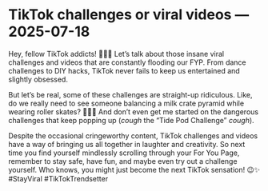 # TikTok challenges or viral videos — 2025-07-18

Hey, fellow TikTok addicts! 📱💃🏽 Let’s talk about those insane viral challenges and videos that are constantly flooding our FYP. From dance challenges to DIY hacks, TikTok never fails to keep us entertained and slightly obsessed.

But let’s be real, some of these challenges are straight-up ridiculous. Like, do we really need to see someone balancing a milk crate pyramid while wearing roller skates? 🤷🏽‍♀️ And don’t even get me started on the dangerous challenges that keep popping up (*cough* the “Tide Pod Challenge” *cough*).

Despite the occasional cringeworthy content, TikTok challenges and videos have a way of bringing us all together in laughter and creativity. So next time you find yourself mindlessly scrolling through your For You Page, remember to stay safe, have fun, and maybe even try out a challenge yourself. Who knows, you might just become the next TikTok sensation! 😉✨ #StayViral #TikTokTrendsetter